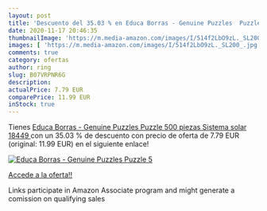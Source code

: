 ```yaml
---
layout: post
title: 'Descuento del 35.03 % en Educa Borras - Genuine Puzzles  Puzzle 5'
date: 2020-11-17 20:46:35
thumbnailImage: 'https://m.media-amazon.com/images/I/514f2LbO9zL._SL200_.jpg'
images: [ 'https://m.media-amazon.com/images/I/514f2LbO9zL._SL200_.jpg' ]
comments: true
category: ofertas
author: ring
slug: B07VRPNR6G
description:
actualPrice: 7.79 EUR
comparePrice: 11.99 EUR
inStock: true
---
```


Tienes [Educa Borras - Genuine Puzzles  Puzzle 500 piezas  Sistema solar  18449 ](https://www.amazon.es/dp/B07VRPNR6G/?tag=tolees-21) con un 35.03 % de descuento con precio de oferta de 7.79 EUR (original: 11.99 EUR) en el siguiente enlace!

[![Educa Borras - Genuine Puzzles  Puzzle 5](https://m.media-amazon.com/images/I/514f2LbO9zL._SL200_.jpg)](https://www.amazon.es/dp/B07VRPNR6G/?tag=tolees-21)

[Accede a la oferta!!](https://www.amazon.es/dp/B07VRPNR6G/?tag=tolees-21)

Links participate in Amazon Associate program and might generate a comission on qualifying sales


